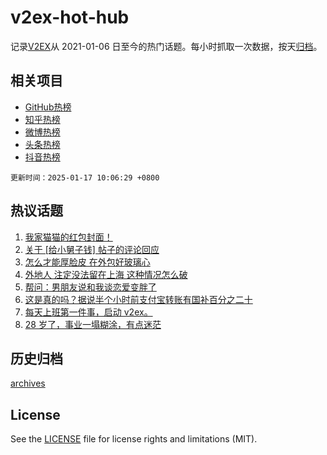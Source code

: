 # v2ex-hot-hub

 记录[V2EX](https://www.v2ex.com/)从 2021-01-06 日至今的热门话题。每小时抓取一次数据，按天[归档](archives)。
 
 ## 相关项目

- [GitHub热榜](https://github.com/snaildev/github-hot-hub)
- [知乎热榜](https://github.com/snaildev/zhihu-hot-hub)
- [微博热榜](https://github.com/snaildev/weibo-hot-hub)
- [头条热榜](https://github.com/snaildev/toutiao-hot-hub)
- [抖音热榜](https://github.com/snaildev/douyin-hot-hub)


 `更新时间：2025-01-17 10:06:29 +0800`

## 热议话题

1. [我家猫猫的红包封面！](https://www.v2ex.com/t/1105467)
1. [关于 [给小舅子钱] 帖子的评论回应](https://www.v2ex.com/t/1105494)
1. [怎么才能厚脸皮 在外包好玻璃心](https://www.v2ex.com/t/1105453)
1. [外地人 注定没法留在上海 这种情况怎么破](https://www.v2ex.com/t/1105580)
1. [帮问：男朋友说和我谈恋爱变胖了](https://www.v2ex.com/t/1105516)
1. [这是真的吗？据说半个小时前支付宝转账有国补百分之二十](https://www.v2ex.com/t/1105570)
1. [每天上班第一件事，启动 v2ex。](https://www.v2ex.com/t/1105715)
1. [28 岁了，事业一塌糊涂，有点迷茫](https://www.v2ex.com/t/1105724)

## 历史归档

[archives](archives)

## License

See the [LICENSE](LICENSE) file for license rights and limitations (MIT).
